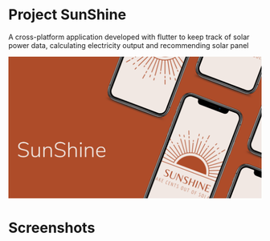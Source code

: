 # Project SunShine

A cross-platform application developed with flutter to keep track of solar power data, calculating electricity output and recommending solar panel 


![GitHub Logo](gifandimages/trial.svg)


# Screenshots

